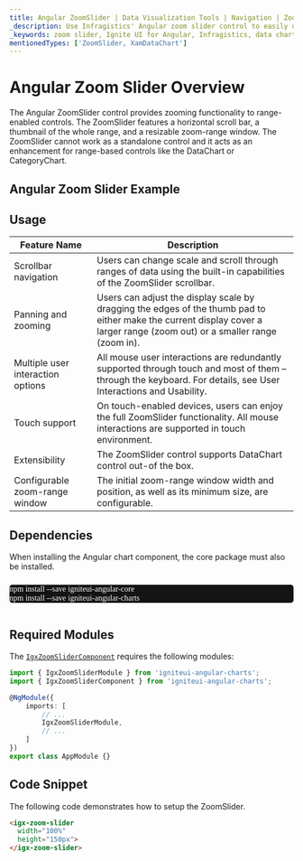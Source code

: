 ```yaml
---
title: Angular ZoomSlider | Data Visualization Tools | Navigation | Zooming | DataChart | Data Binding | Infragistics
_description: Use Infragistics' Angular zoom slider control to easily display a subset of data with two handles representing minimum and maximum values. Improve your data visualization with Ignite UI for Angular zoom slider!
_keywords: zoom slider, Ignite UI for Angular, Infragistics, data chart
mentionedTypes: ['ZoomSlider, XamDataChart']
---
```


# Angular Zoom Slider Overview

The Angular ZoomSlider control provides zooming functionality to range-enabled controls. The ZoomSlider features a horizontal scroll bar, a thumbnail of the whole range, and a resizable zoom-range window. The ZoomSlider cannot work as a standalone control and it acts as an enhancement for range-based controls like the DataChart or CategoryChart.

## Angular Zoom Slider Example

<code-view style="height: 600px"
           data-demos-base-url="{environment:dvDemosBaseUrl}"
           iframe-src="{environment:dvDemosBaseUrl}/charts/zoomslider-overview"
           alt="Angular Zoom Slider Example"
           github-src="charts/zoomslider/overview">
</code-view>

<div class="divider--half"></div>

## Usage

| Feature Name                      | Description                                                                                                                                                                |
| --------------------------------- | -------------------------------------------------------------------------------------------------------------------------------------------------------------------------- |
| Scrollbar navigation              | Users can change scale and scroll through ranges of data using the built-in capabilities of the ZoomSlider scrollbar.                                                      |
| Panning and zooming               | Users can adjust the display scale by dragging the edges of the thumb pad to either make the current display cover a larger range (zoom out) or a smaller range (zoom in). |
| Multiple user interaction options | All mouse user interactions are redundantly supported through touch and most of them – through the keyboard. For details, see User Interactions and Usability.             |
| Touch support                     | On touch-enabled devices, users can enjoy the full ZoomSlider functionality. All mouse interactions are supported in touch environment.                                    |
| Extensibility                     | The ZoomSlider control supports DataChart control out-of the box.                                                                                                          |
| Configurable zoom-range window    | The initial zoom-range window width and position, as well as its minimum size, are configurable.                                                                           |

<!-- Angular, React, WebComponents -->

## Dependencies

When installing the Angular chart component, the core package must also be installed.

<pre style="background:#141414;color:white;display:inline-block;padding:16x;margin-top:10px;font-family:'Consolas';border-radius:5px;width:100%">
npm install --save igniteui-angular-core
npm install --save igniteui-angular-charts
</pre>

<!-- end: Angular, React, WebComponents -->

## Required Modules

The [`IgxZoomSliderComponent`]({environment:dvApiBaseUrl}/products/ignite-ui-angular/api/docs/typescript/latest/classes/igxzoomslidercomponent.html) requires the following modules:

```ts
import { IgxZoomSliderModule } from 'igniteui-angular-charts';
import { IgxZoomSliderComponent } from 'igniteui-angular-charts';

@NgModule({
    imports: [
        // ...
        IgxZoomSliderModule,
        // ...
    ]
})
export class AppModule {}
```

## Code Snippet

The following code demonstrates how to setup the ZoomSlider.

```html
<igx-zoom-slider
  width="100%"
  height="150px">
</igx-zoom-slider>
```

<div class="divider--half"></div>
